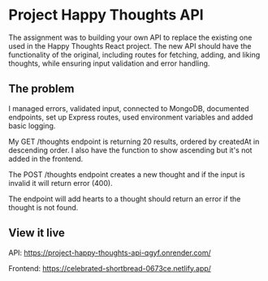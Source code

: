 # Project Happy Thoughts API

The assignment was to building your own API to replace the existing one used in the Happy Thoughts React project. The new API should have the functionality of the original, including routes for fetching, adding, and liking thoughts, while ensuring input validation and error handling.

## The problem

I managed errors, validated input, connected to MongoDB, documented endpoints, set up Express routes, used environment variables and added basic logging. 

My GET /thoughts endpoint is returning 20 results, ordered by createdAt in descending order. I also have the function to show ascending but it's not added in the frontend.

The POST /thoughts endpoint creates a new thought and if the input is invalid it will return error (400).

The endpoint will add hearts to a thought should return an error if the thought is not found.

## View it live

API: https://project-happy-thoughts-api-qgyf.onrender.com/

Frontend: https://celebrated-shortbread-0673ce.netlify.app/
